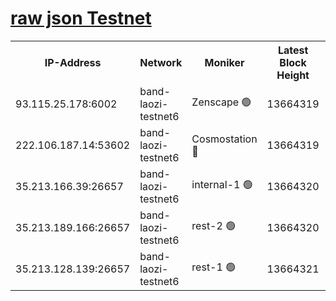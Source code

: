 
[raw json Testnet](https://rpc-check.bandt.stavr.tech/bandt/rpcbandt_result.json)
=

<table><tr><th>IP-Address</th><th>Network</th><th>Moniker</th><th>Latest Block Height</th><th>Earliest Block Height</th><th>Catching Up</th><th>Tx Index</th><th>Voting Power</th><th>Scan Time</th></tr><tr><td>93.115.25.178:6002</td><td>band-laozi-testnet6</td><td>Zenscape 🟢</td><td>13664319</td><td>12460001</td><td>False</td><td>on</td><td>0</td><td>2023-12-08T10:36:17.240810195UTC</td></tr><tr><td>222.106.187.14:53602</td><td>band-laozi-testnet6</td><td>Cosmostation 🔴</td><td>13664319</td><td>13177501</td><td>False</td><td>on</td><td>2203223</td><td>2023-12-08T10:36:18.868083189UTC</td></tr><tr><td>35.213.166.39:26657</td><td>band-laozi-testnet6</td><td>internal-1 🟢</td><td>13664320</td><td>13564320</td><td>False</td><td>on</td><td>0</td><td>2023-12-08T10:36:20.084158778UTC</td></tr><tr><td>35.213.189.166:26657</td><td>band-laozi-testnet6</td><td>rest-2 🟢</td><td>13664320</td><td>13564320</td><td>False</td><td>on</td><td>0</td><td>2023-12-08T10:36:21.309540372UTC</td></tr><tr><td>35.213.128.139:26657</td><td>band-laozi-testnet6</td><td>rest-1 🟢</td><td>13664321</td><td>13564321</td><td>False</td><td>on</td><td>0</td><td>2023-12-08T10:36:24.589298512UTC</td></tr></table>
